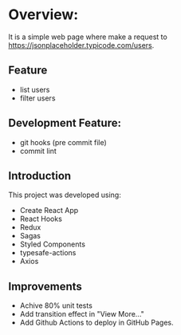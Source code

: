# Overview:

It is a simple web page where make a request to https://jsonplaceholder.typicode.com/users.

## Feature

- list users
- filter users

## Development Feature:

- git hooks (pre commit file)
- commit lint

## Introduction

This project was developed using:

- Create React App
- React Hooks
- Redux
- Sagas
- Styled Components
- typesafe-actions
- Axios

## Improvements

- Achive 80% unit tests
- Add transition effect in "View More..."
- Add Github Actions to deploy in GitHub Pages.
